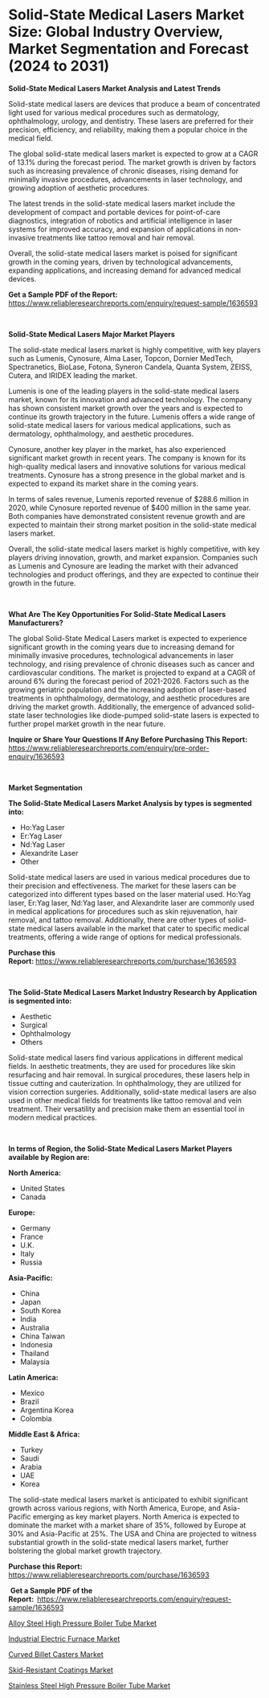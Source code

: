<p><h1>Solid-State Medical Lasers Market Size: Global Industry Overview, Market Segmentation and Forecast (2024 to 2031)</h1></p><p><strong>Solid-State Medical Lasers Market Analysis and Latest Trends</strong></p>
<p><p>Solid-state medical lasers are devices that produce a beam of concentrated light used for various medical procedures such as dermatology, ophthalmology, urology, and dentistry. These lasers are preferred for their precision, efficiency, and reliability, making them a popular choice in the medical field.</p><p>The global solid-state medical lasers market is expected to grow at a CAGR of 13.1% during the forecast period. The market growth is driven by factors such as increasing prevalence of chronic diseases, rising demand for minimally invasive procedures, advancements in laser technology, and growing adoption of aesthetic procedures.</p><p>The latest trends in the solid-state medical lasers market include the development of compact and portable devices for point-of-care diagnostics, integration of robotics and artificial intelligence in laser systems for improved accuracy, and expansion of applications in non-invasive treatments like tattoo removal and hair removal.</p><p>Overall, the solid-state medical lasers market is poised for significant growth in the coming years, driven by technological advancements, expanding applications, and increasing demand for advanced medical devices.</p></p>
<p><strong>Get a Sample PDF of the Report:&nbsp;</strong> <a href="https://www.reliableresearchreports.com/enquiry/request-sample/1636593">https://www.reliableresearchreports.com/enquiry/request-sample/1636593</a></p>
<p>&nbsp;</p>
<p><strong>Solid-State Medical Lasers Major Market Players</strong></p>
<p><p>The solid-state medical lasers market is highly competitive, with key players such as Lumenis, Cynosure, Alma Laser, Topcon, Dornier MedTech, Spectranetics, BioLase, Fotona, Syneron Candela, Quanta System, ZEISS, Cutera, and IRIDEX leading the market.</p><p>Lumenis is one of the leading players in the solid-state medical lasers market, known for its innovation and advanced technology. The company has shown consistent market growth over the years and is expected to continue its growth trajectory in the future. Lumenis offers a wide range of solid-state medical lasers for various medical applications, such as dermatology, ophthalmology, and aesthetic procedures.</p><p>Cynosure, another key player in the market, has also experienced significant market growth in recent years. The company is known for its high-quality medical lasers and innovative solutions for various medical treatments. Cynosure has a strong presence in the global market and is expected to expand its market share in the coming years.</p><p>In terms of sales revenue, Lumenis reported revenue of $288.6 million in 2020, while Cynosure reported revenue of $400 million in the same year. Both companies have demonstrated consistent revenue growth and are expected to maintain their strong market position in the solid-state medical lasers market.</p><p>Overall, the solid-state medical lasers market is highly competitive, with key players driving innovation, growth, and market expansion. Companies such as Lumenis and Cynosure are leading the market with their advanced technologies and product offerings, and they are expected to continue their growth in the future.</p></p>
<p>&nbsp;</p>
<p><strong>What Are The Key Opportunities For Solid-State Medical Lasers Manufacturers?</strong></p>
<p><p>The global Solid-State Medical Lasers market is expected to experience significant growth in the coming years due to increasing demand for minimally invasive procedures, technological advancements in laser technology, and rising prevalence of chronic diseases such as cancer and cardiovascular conditions. The market is projected to expand at a CAGR of around 6% during the forecast period of 2021-2026. Factors such as the growing geriatric population and the increasing adoption of laser-based treatments in ophthalmology, dermatology, and aesthetic procedures are driving the market growth. Additionally, the emergence of advanced solid-state laser technologies like diode-pumped solid-state lasers is expected to further propel market growth in the near future.</p></p>
<p><strong>Inquire or Share Your Questions If Any Before Purchasing This Report:</strong> <a href="https://www.reliableresearchreports.com/enquiry/pre-order-enquiry/1636593">https://www.reliableresearchreports.com/enquiry/pre-order-enquiry/1636593</a></p>
<p>&nbsp;</p>
<p><strong>Market Segmentation</strong></p>
<p><strong>The Solid-State Medical Lasers Market Analysis by types is segmented into:</strong></p>
<p><ul><li>Ho:Yag Laser</li><li>Er:Yag Laser</li><li>Nd:Yag Laser</li><li>Alexandrite Laser</li><li>Other</li></ul></p>
<p><p>Solid-state medical lasers are used in various medical procedures due to their precision and effectiveness. The market for these lasers can be categorized into different types based on the laser material used. Ho:Yag laser, Er:Yag laser, Nd:Yag laser, and Alexandrite laser are commonly used in medical applications for procedures such as skin rejuvenation, hair removal, and tattoo removal. Additionally, there are other types of solid-state medical lasers available in the market that cater to specific medical treatments, offering a wide range of options for medical professionals.</p></p>
<p><strong>Purchase this Report:&nbsp;</strong><a href="https://www.reliableresearchreports.com/purchase/1636593">https://www.reliableresearchreports.com/purchase/1636593</a></p>
<p>&nbsp;</p>
<p><strong>The Solid-State Medical Lasers Market Industry Research by Application is segmented into:</strong></p>
<p><ul><li>Aesthetic</li><li>Surgical</li><li>Ophthalmology</li><li>Others</li></ul></p>
<p><p>Solid-state medical lasers find various applications in different medical fields. In aesthetic treatments, they are used for procedures like skin resurfacing and hair removal. In surgical procedures, these lasers help in tissue cutting and cauterization. In ophthalmology, they are utilized for vision correction surgeries. Additionally, solid-state medical lasers are also used in other medical fields for treatments like tattoo removal and vein treatment. Their versatility and precision make them an essential tool in modern medical practices.</p></p>
<p>&nbsp;</p>
<p><strong>In terms of Region, the Solid-State Medical Lasers Market Players available by Region are:</strong></p>
<p>
    <p> <strong> North America: </strong>
        <ul>
            <li>United States</li>
            <li>Canada</li>
        </ul>
        </p> 
    <p> <strong> Europe: </strong>
        <ul>
            <li>Germany</li>
            <li>France</li>
            <li>U.K.</li>
            <li>Italy</li>
            <li>Russia</li>
        </ul>
        </p> 
    <p> <strong> Asia-Pacific: </strong>
        <ul>
            <li>China</li>
            <li>Japan</li>
            <li>South Korea</li>
            <li>India</li>
            <li>Australia</li>
            <li>China Taiwan</li>
            <li>Indonesia</li>
            <li>Thailand</li>
            <li>Malaysia</li>
        </ul>
        </p> 
    <p> <strong> Latin America: </strong>
        <ul>
            <li>Mexico</li>
            <li>Brazil</li>
            <li>Argentina Korea</li>
            <li>Colombia</li>
        </ul>
        </p> 
    <p> <strong> Middle East & Africa: </strong>
        <ul>
            <li>Turkey</li>
            <li>Saudi</li>
            <li>Arabia</li>
            <li>UAE</li>
            <li>Korea</li>
        </ul>
    </p>
    </p>
<p><p>The solid-state medical lasers market is anticipated to exhibit significant growth across various regions, with North America, Europe, and Asia-Pacific emerging as key market players. North America is expected to dominate the market with a market share of 35%, followed by Europe at 30% and Asia-Pacific at 25%. The USA and China are projected to witness substantial growth in the solid-state medical lasers market, further bolstering the global market growth trajectory.</p></p>
<p><strong>Purchase this Report: </strong><a href="https://www.reliableresearchreports.com/purchase/1636593">https://www.reliableresearchreports.com/purchase/1636593</a></p>
<p>&nbsp;<strong>Get a Sample PDF of the Report:&nbsp;&nbsp;</strong><a href="https://www.reliableresearchreports.com/enquiry/request-sample/1636593">https://www.reliableresearchreports.com/enquiry/request-sample/1636593</a></p>
<p><strong></strong></p>
<p><p><a href="https://github.com/Krish2023na/Market-Research-Report-List-3/blob/main/alloy-steel-high-pressure-boiler-tube-market.md">Alloy Steel High Pressure Boiler Tube Market</a></p><p><a href="https://issuu.com/reportprime-2/docs/industrial-electric-furnace-market-size-2030.pptx">Industrial Electric Furnace Market</a></p><p><a href="https://issuu.com/reportprime-2/docs/curved-billet-casters-market-size-2030.pptx">Curved Billet Casters Market</a></p><p><a href="https://github.com/bmorecock/Market-Research-Report-List-1/blob/main/skid-resistant-coatings-market.md">Skid-Resistant Coatings Market</a></p><p><a href="https://github.com/RickHolmes3/Market-Research-Report-List-3/blob/main/stainless-steel-high-pressure-boiler-tube-market.md">Stainless Steel High Pressure Boiler Tube Market</a></p></p>